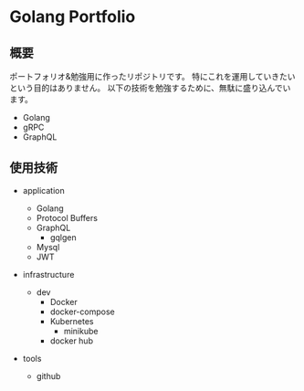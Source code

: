 # Golang Portfolio
## 概要
ポートフォリオ&勉強用に作ったリポジトリです。
特にこれを運用していきたいという目的はありません。
以下の技術を勉強するために、無駄に盛り込んでいます。
- Golang
- gRPC
- GraphQL

## 使用技術
- application
  - Golang
  - Protocol Buffers
  - GraphQL
    - gqlgen
  - Mysql
  - JWT

- infrastructure
  - dev
    - Docker
    - docker-compose
    - Kubernetes
      - minikube
    - docker hub
- tools
  - github